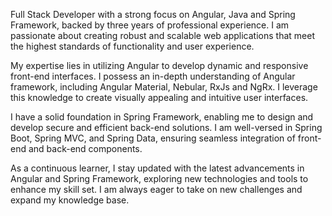 Full Stack Developer with a strong focus on Angular, Java and Spring Framework, backed by three years of professional experience. I am passionate about creating robust and scalable web applications that meet the highest standards of functionality and user experience.

My expertise lies in utilizing Angular to develop dynamic and responsive front-end interfaces. I possess an in-depth understanding of Angular framework, including Angular Material, Nebular, RxJs and NgRx. I leverage this knowledge to create visually appealing and intuitive user interfaces.

I have a solid foundation in Spring Framework, enabling me to design and develop secure and efficient back-end solutions. I am well-versed in Spring Boot, Spring MVC, and Spring Data, ensuring seamless integration of front-end and back-end components.

As a continuous learner, I stay updated with the latest advancements in Angular and Spring Framework, exploring new technologies and tools to enhance my skill set. I am always eager to take on new challenges and expand my knowledge base.



